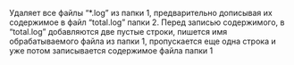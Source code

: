 Удаляет все файлы “*.log” из папки 1, предварительно дописывая их содержимое в файл “total.log” папки 2. Перед записью содержимого, в “total.log” добавляются две пустые строки, пишется имя обрабатываемого файла из папки 1, пропускается еще одна строка и уже потом записывается содержимое файла папки 1